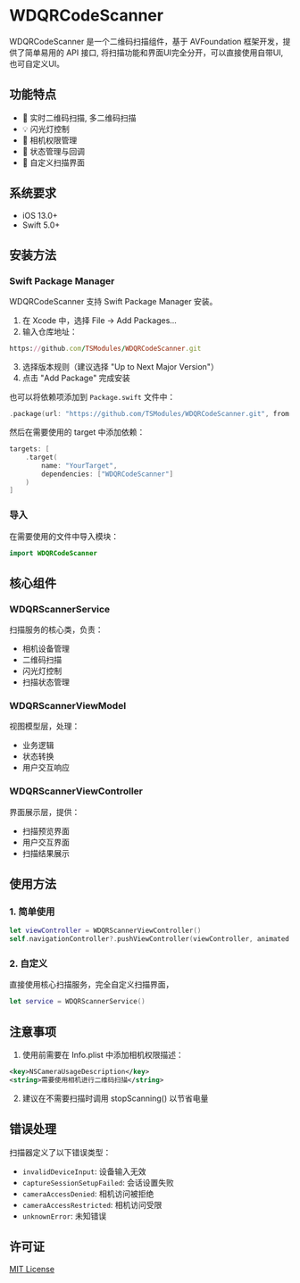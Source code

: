 # WDQRCodeScanner

WDQRCodeScanner 是一个二维码扫描组件，基于 AVFoundation 框架开发，提供了简单易用的 API 接口, 将扫描功能和界面UI完全分开，可以直接使用自带UI, 也可自定义UI。

## 功能特点

- 🎯 实时二维码扫描, 多二维码扫描
- 💡 闪光灯控制
- 📸 相机权限管理
- 🔄 状态管理与回调
- 🎨 自定义扫描界面

## 系统要求

- iOS 13.0+
- Swift 5.0+

## 安装方法

### Swift Package Manager

WDQRCodeScanner 支持 Swift Package Manager 安装。

1. 在 Xcode 中，选择 File → Add Packages...
2. 输入仓库地址：
```ruby
https://github.com/TSModules/WDQRCodeScanner.git
```
3. 选择版本规则（建议选择 "Up to Next Major Version"）
4. 点击 "Add Package" 完成安装

也可以将依赖项添加到 `Package.swift` 文件中：

```swift
.package(url: "https://github.com/TSModules/WDQRCodeScanner.git", from: "1.0.0")
```

然后在需要使用的 target 中添加依赖：
```swift
targets: [
    .target(
        name: "YourTarget",
        dependencies: ["WDQRCodeScanner"]
    )
]
```

### 导入

在需要使用的文件中导入模块：

```swift
import WDQRCodeScanner
```

## 核心组件

### WDQRScannerService

扫描服务的核心类，负责：
- 相机设备管理
- 二维码扫描
- 闪光灯控制
- 扫描状态管理

### WDQRScannerViewModel

视图模型层，处理：
- 业务逻辑
- 状态转换
- 用户交互响应

### WDQRScannerViewController

界面展示层，提供：
- 扫描预览界面
- 用户交互界面
- 扫描结果展示

## 使用方法

### 1. 简单使用
```swift
let viewController = WDQRScannerViewController()
self.navigationController?.pushViewController(viewController, animated: true)
```
### 2. 自定义
直接使用核心扫描服务，完全自定义扫描界面，
```swift
let service = WDQRScannerService()
```

## 注意事项

1. 使用前需要在 Info.plist 中添加相机权限描述：
```xml
<key>NSCameraUsageDescription</key>
<string>需要使用相机进行二维码扫描</string>
```
2. 建议在不需要扫描时调用 stopScanning() 以节省电量

## 错误处理

扫描器定义了以下错误类型：
- `invalidDeviceInput`: 设备输入无效
- `captureSessionSetupFailed`: 会话设置失败
- `cameraAccessDenied`: 相机访问被拒绝
- `cameraAccessRestricted`: 相机访问受限
- `unknownError`: 未知错误

## 许可证
[MIT License](LICENSE)

